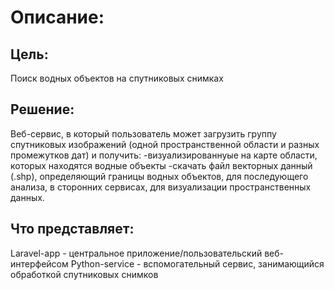 # Описание:

## Цель:
Поиск водных объектов на спутниковых снимках

## Решение:
Веб-сервис, в который пользователь может загрузить группу спутниковых изображений (одной пространственной области и разных промежутков дат) и получить:
-визуализированнуые на карте области, которых находятся водные объекты
-скачать файл векторных данный (.shp), определяющий границы водных объектов, для последующего анализа, в сторонних сервисах, для визуализации пространственных данных.

## Что представляет:
Laravel-app - центральное приложение/пользовательский веб-интерфейсом
Python-service - вспомогательный сервис, занимающийся обработкой спутниковых снимков
